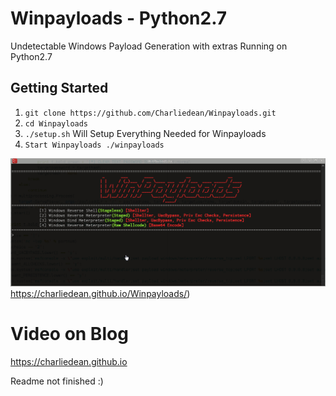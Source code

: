 # Winpayloads - Python2.7
Undetectable Windows Payload Generation with extras Running on Python2.7

## Getting Started
1. ```git clone https://github.com/Charliedean/Winpayloads.git```
2. ```cd Winpayloads```
3. ```./setup.sh``` Will Setup Everything Needed for Winpayloads
4. ```Start Winpayloads ./winpayloads``` 

![alt tag](https://raw.githubusercontent.com/Charliedean/charliedean.github.io/master/images/2016-02-16%2010_12_29-Kali2%20-%20VMware%20Workstation.png)https://charliedean.github.io/Winpayloads/)

# Video on Blog  

https://charliedean.github.io  

Readme not finished :)  
